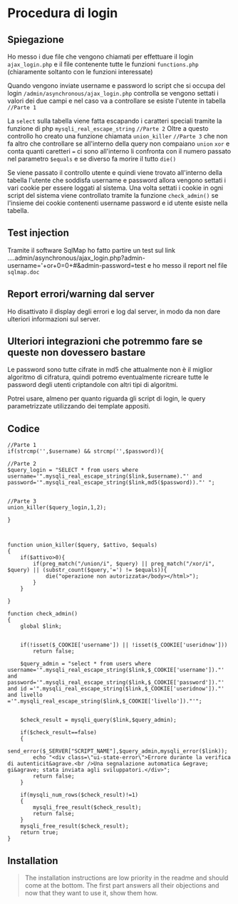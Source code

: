 # Procedura di login

## Spiegazione

Ho messo i due file che vengono chiamati per effettuare il login `ajax_login.php` e il file contenente tutte le funzioni `functions.php` (chiaramente soltanto con le funzioni interessate)

Quando vengono inviate username e password lo script che si occupa del login `/admin/asynchronous/ajax_login.php`  controlla se vengono settati i valori dei due campi e nel caso va a controllare se esiste l'utente in tabella `//Parte 1`

La `select` sulla tabella viene fatta escapando i caratteri speciali tramite la funzione di php `mysqli_real_escape_string`  `//Parte 2`
Oltre a questo controllo ho creato una funzione chiamata `union_killer` `//Parte 3` che non fa altro che controllare se all'interno della query non compaiano `union` `xor` e conta quanti caretteri `=` ci sono all'interno li confronta con il numero passato nel parametro `$equals` e se diverso fa morire il tutto `die()`

Se viene passato il controllo utente e quindi viene trovato all'interno della tabella l'utente che soddisfa username e password allora vengono settati i vari cookie per essere loggati al sistema. Una volta settati i cookie in ogni script del sistema  viene controllato tramite la funzione `check_admin()` se l'insieme dei cookie contenenti username password e id utente esiste nella tabella.

## Test injection
Tramite il software SqlMap ho fatto partire un test sul link ....admin/asynchronous/ajax_login.php?admin-username='+or+0=0+#&admin-password=test e ho messo il report nel file `sqlmap.doc`

## Report errori/warning dal server
Ho disattivato il display degli errori e log dal server, in modo da non dare ulteriori informazioni sul server.

## Ulteriori integrazioni che potremmo fare se queste non dovessero bastare
Le password sono tutte cifrate in md5 che attualmente non è il miglior algoritmo di cifratura, quindi potremo eventualmente ricreare tutte le password degli utenti criptandole con altri tipi di algoritmi.

Potrei usare, almeno per quanto riguarda gli script di login, le query parametrizzate utilizzando dei template appositi. 

## Codice

```
//Parte 1
if(strcmp('',$username) && strcmp('',$password)){

//Parte 2
$query_login = "SELECT * from users where username='".mysqli_real_escape_string($link,$username)."' and password='".mysqli_real_escape_string($link,md5($password))."' ";


//Parte 3
union_killer($query_login,1,2);
    
}



function union_killer($query, $attivo, $equals)
{	
	if($attivo>0){
		if(preg_match("/union/i", $query) || preg_match("/xor/i", $query) || (substr_count($query,'=') != $equals)){
			die("operazione non autorizzata</body></html>");	
		}	
	}

}

function check_admin()
{	
	global $link;
	
	
	if(!isset($_COOKIE['username']) || !isset($_COOKIE['useridnow']))
		return false;
		
	$query_admin = "select * from users where username='".mysqli_real_escape_string($link,$_COOKIE['username'])."' and password='".mysqli_real_escape_string($link,$_COOKIE['password'])."' and id ='".mysqli_real_escape_string($link,$_COOKIE['useridnow'])."' and livello ='".mysqli_real_escape_string($link,$_COOKIE['livello'])."'";
	
	
	$check_result = mysqli_query($link,$query_admin);
	
	if($check_result==false)
	{
		send_error($_SERVER["SCRIPT_NAME"],$query_admin,mysqli_error($link));
		echo "<div class=\"ui-state-error\">Errore durante la verifica di autenticit&agrave.<br />Una segnalazione automatica &egrave; gi&agrave; stata inviata agli sviluppatori.</div>";
		return false;	
	}	
				
	if(mysqli_num_rows($check_result)!=1)
	{
		mysqli_free_result($check_result);
		return false;	
	}  	
	mysqli_free_result($check_result);
	return true;
}

```



## Installation

> The installation instructions are low priority in the readme and should come at the bottom. The first part answers all their objections and now that they want to use it, show them how.
